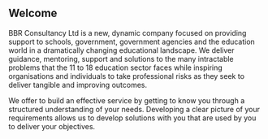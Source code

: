 ## Welcome

BBR Consultancy Ltd is a new, dynamic company focused on providing support to schools, government, government agencies 
and the education world in a dramatically changing educational landscape. We deliver guidance, mentoring, support and 
solutions to the many intractable problems that the 11 to 18 education sector faces while inspiring organisations and 
individuals to take professional risks as they seek to deliver tangible and improving outcomes.

We offer to build an effective service by getting to know you through a structured understanding of your needs. 
Developing a clear picture of your requirements allows us to develop solutions with you that are used by you to deliver your objectives.

